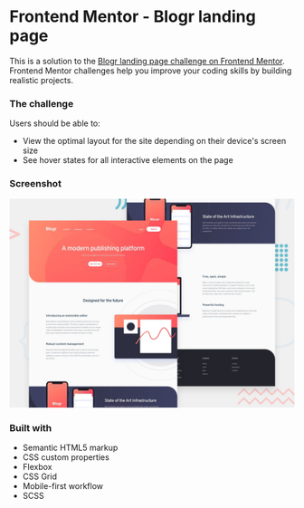 # Frontend Mentor - Blogr landing page 

This is a solution to the [Blogr landing page challenge on Frontend Mentor](https://www.frontendmentor.io/challenges/blogr-landing-page-EX2RLAApP). 
Frontend Mentor challenges help you improve your coding skills by building realistic projects. 

### The challenge

Users should be able to:

- View the optimal layout for the site depending on their device's screen size
- See hover states for all interactive elements on the page

### Screenshot

![](./images/desktop-preview.jpg)

### Built with

- Semantic HTML5 markup
- CSS custom properties
- Flexbox
- CSS Grid
- Mobile-first workflow
- SCSS
